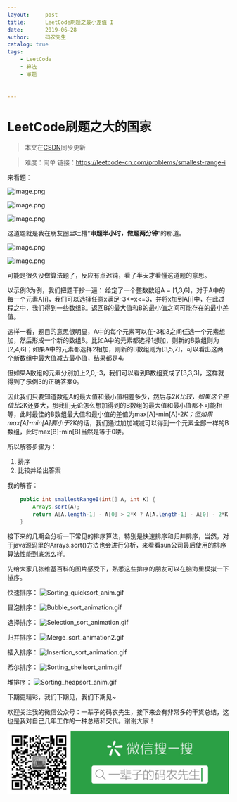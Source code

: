 ```yaml
---
layout:     post           
title:      LeetCode刷题之最小差值 I
date:       2019-06-28
author:     码农先生
catalog: true
tags:
    - LeetCode
    - 算法
    - 审题


---
```


# LeetCode刷题之大的国家

> 本文在[CSDN](https://blog.csdn.net/m0_37344350)同步更新

> 难度：简单
> 链接：https://leetcode-cn.com/problems/smallest-range-i


来看题：

![image.png](https://upload-images.jianshu.io/upload_images/15803937-1d7a45e2a46eecf5.png?imageMogr2/auto-orient/strip%7CimageView2/2/w/1240)

![image.png](https://upload-images.jianshu.io/upload_images/15803937-3d8a646b176d1db3.png?imageMogr2/auto-orient/strip%7CimageView2/2/w/1240)

![image.png](https://upload-images.jianshu.io/upload_images/15803937-052c685a38a84862.png?imageMogr2/auto-orient/strip%7CimageView2/2/w/1240)

这道题就是我在朋友圈里吐槽“**审题半小时，做题两分钟**”的那道。

![image.png](https://upload-images.jianshu.io/upload_images/15803937-a27d1a27e877f0b9.png?imageMogr2/auto-orient/strip%7CimageView2/2/w/1240)

![image.png](https://upload-images.jianshu.io/upload_images/15803937-967c411ddd27cd4c.png?imageMogr2/auto-orient/strip%7CimageView2/2/w/1240)

可能是很久没做算法题了，反应有点迟钝，看了半天才看懂这道题的意思。

以示例3为例，我们把题干抄一遍：
给定了一个整数数组A = [1,3,6]，对于A中的每一个元素A[i]，我们可以选择任意x满足-3<=x<=3，并将x加到A[i]中，在此过程之中，我们得到一些数组B。返回B的最大值和B的最小值之间可能存在的最小差值。

这样一看，题目的意思很明显，A中的每个元素可以在-3和3之间任选一个元素想加，然后形成一个新的数组B。比如A中的元素都选择1想加，则新的B数组则为[2,4,6]；如果A中的元素都选择2相加，则新的B数组则为[3,5,7]，可以看出这两个新数组中最大值减去最小值，结果都是4。

但如果A数组的元素分别加上2,0,-3，我们可以看到B数组变成了[3,3,3]，这样就得到了示例3的正确答案0。

因此我们只要知道数组A的最大值和最小值相差多少，然后与2*K比较，如果这个差值比2*K还要大，那我们无论怎么想加得到的B数组的最大值和最小值都不可能相等，此时最佳的B数组最大值和最小值的差值为max[A]-min[A]-2*K；但如果max[A]-min[A]要小于2*K的话，我们通过加加减减可以得到一个元素全部一样的B数组，此时max[B]-min[B]当然是等于0喽。

所以解答步骤为：
1. 排序
2. 比较并给出答案

我的解答：
```java
    public int smallestRangeI(int[] A, int K) {
        Arrays.sort(A);
        return A[A.length-1] - A[0] > 2*K ? A[A.length-1] - A[0] - 2*K : 0 ;
    }
```

接下来的几期会分析一下常见的排序算法，特别是快速排序和归并排序，当然，对于java源码里的Arrays.sort()方法也会进行分析，来看看sun公司最后使用的排序算法性能到底怎么样。

先给大家几张维基百科的图片感受下，熟悉这些排序的朋友可以在脑海里模拟一下排序。

快速排序：
![Sorting_quicksort_anim.gif](https://upload-images.jianshu.io/upload_images/15803937-773e337ea77164db.gif?imageMogr2/auto-orient/strip)

冒泡排序：
![Bubble_sort_animation.gif](https://upload-images.jianshu.io/upload_images/15803937-bd4df3a02fec7298.gif?imageMogr2/auto-orient/strip)

选择排序：
![Selection_sort_animation.gif](https://upload-images.jianshu.io/upload_images/15803937-52d0d363fbbfca0e.gif?imageMogr2/auto-orient/strip)

归并排序：
![Merge_sort_animation2.gif](https://upload-images.jianshu.io/upload_images/15803937-36c0464bd9d5704c.gif?imageMogr2/auto-orient/strip)

插入排序：
![Insertion_sort_animation.gif](https://upload-images.jianshu.io/upload_images/15803937-483f4317918cb6bb.gif?imageMogr2/auto-orient/strip)

希尔排序：
![Sorting_shellsort_anim.gif](https://upload-images.jianshu.io/upload_images/15803937-75dfbaf13bfdcb06.gif?imageMogr2/auto-orient/strip)

堆排序：
![Sorting_heapsort_anim.gif](https://upload-images.jianshu.io/upload_images/15803937-1f1a93530fabee19.gif?imageMogr2/auto-orient/strip)

下期更精彩，我们下期见，我们下期见~

欢迎关注我的微信公众号：一辈子的码农先生，接下来会有非常多的干货总结，这也是我对自己几年工作的一种总结和交代。谢谢大家！

![微信公众号.jpg](https://github.com/MiracleTaoTao/miracletaotao.github.io/blob/master/_posts/image/my-QR-code2.jpg?raw=true)
